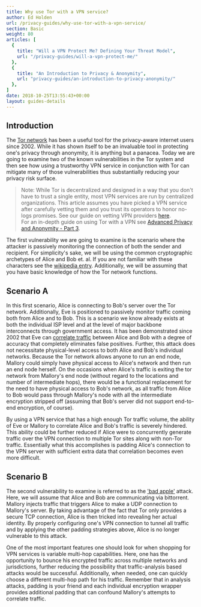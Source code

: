 ```yaml
---
title: Why use Tor with a VPN service?
author: Ed Holden
url: /privacy-guides/why-use-tor-with-a-vpn-service/
section: Basic
weight: 80
articles: [
  {
    title: "Will a VPN Protect Me? Defining Your Threat Model",
    url: "/privacy-guides/will-a-vpn-protect-me/"
  },
  {
    title: "An Introduction to Privacy & Anonymity",
    url: "privacy-guides/an-introduction-to-privacy-anonymity/"
  },
]
date: 2018-10-25T13:55:43+00:00
layout: guides-details
---
```

## Introduction

The [Tor network][1] has been a useful tool for the privacy-aware internet users since 2002. While it has shown itself to be an invaluable tool in protecting one's privacy through anonymity, it is anything but a panacea. Today we are going to examine two of the known vulnerabilities in the Tor system and then see how using a trustworthy VPN service in conjunction with Tor can mitigate many of those vulnerabilities thus substantially reducing your privacy risk surface.

> Note: While Tor is decentralized and designed in a way that you don't have to trust a single entity, most VPN services are run by centralized organizations. This article assumes you have picked a VPN service after carefully vetting them and you trust its operators to honor no-logs promises. 
> See our guide on vetting VPN providers [here](https://www.ivpn.net/privacy-guides/18-questions-to-ask-your-vpn-service-provider/).  
> For an in-depth guide on using Tor with a VPN see [Advanced Privacy and Anonymity - Part 3](https://www.ivpn.net/privacy-guides/advanced-privacy-and-anonymity-part-3/). 


The first vulnerability we are going to examine is the scenario where the attacker is passively monitoring the connection of both the sender and recipient. For simplicity's sake, we will be using the common cryptographic archetypes of Alice and Bob et. al. If you are not familiar with these characters see the [wikipedia entry][2]. Additionally, we will be assuming that you have basic knowledge of how the Tor network functions.

## Scenario A 

In this first scenario, Alice is connecting to Bob's server over the Tor network. Additionally, Eve is positioned to passively monitor traffic coming both from Alice and to Bob. This is a scenario we know already exists at both the individual ISP level and at the level of major backbone interconnects through government access. It has been demonstrated since 2002 that Eve can [correlate traffic](https://www.onion-router.net/Publications/locating-hidden-servers.pdf) between Alice and Bob with a degree of accuracy that completely eliminates false positives. Further, this attack does not necessitate physical-level access to both Alice and Bob's individual networks. Because the Tor network allows anyone to run an end node, Mallory could simply have physical access to Alice's network and then run an end node herself. On the occasions when Alice's traffic is exiting the tor network from Mallory's end node (without regard to the locations and number of intermediate hops), there would be a functional replacement for the need to have physical access to Bob's network, as all traffic from Alice to Bob would pass through Mallory's node with all the intermediate encryption stripped off (assuming that Bob's server did not support end-to-end encryption, of course).

By using a VPN service that has a high enough Tor traffic volume, the ability of Eve or Mallory to correlate Alice and Bob's traffic is severely hindered. This ability could be further reduced if Alice were to concurrently generate traffic over the VPN connection to multiple Tor sites along with non-Tor traffic. Essentially what this accomplishes is padding Alice's connection to the VPN server with sufficient extra data that correlation becomes even more difficult.

## Scenario B

The second vulnerability to examine is referred to as the ['bad apple'](https://arxiv.org/abs/1103.1518) attack. Here, we will assume that Alice and Bob are communicating via bittorrent. Mallory injects traffic that triggers Alice to make a UDP connection to Mallory's server. By taking advantage of the fact that Tor only provides a secure TCP connection, Alice is then tricked into revealing her actual identity. By properly configuring one's VPN connection to tunnel all traffic and by applying the other padding strategies above, Alice is no longer vulnerable to this attack.

One of the most important features one should look for when shopping for VPN services is variable multi-hop capabilities. Here, one has the opportunity to bounce his encrypted traffic across multiple networks and jurisdictions, further reducing the possibility that traffic-analysis based attacks would be successful. Additionally, when needed, one can quickly choose a different multi-hop path for his traffic. Remember that in analysis attacks, padding is your friend and each individual encryption wrapper provides additional padding that can confound Mallory's attempts to correlate traffic.



 [1]: https://www.torproject.org/
 [2]: http://en.wikipedia.org/wiki/Alice_and_Bob
